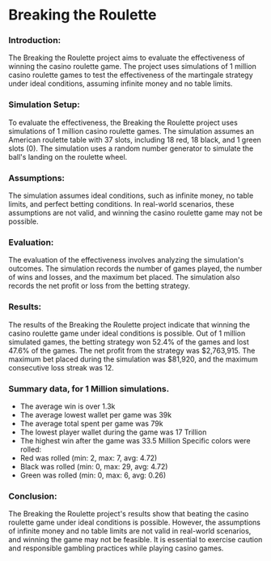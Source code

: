 # Breaking the Roulette

### Introduction:
The Breaking the Roulette project aims to evaluate the effectiveness of winning the casino roulette game. The project uses simulations of 1 million casino roulette games to test the effectiveness of the martingale strategy under ideal conditions, assuming infinite money and no table limits.

### Simulation Setup:
To evaluate the effectiveness, the Breaking the Roulette project uses simulations of 1 million casino roulette games. The simulation assumes an American roulette table with 37 slots, including 18 red, 18 black, and 1 green slots (0). The simulation uses a random number generator to simulate the ball's landing on the roulette wheel.

### Assumptions:
The simulation assumes ideal conditions, such as infinite money, no table limits, and perfect betting conditions. In real-world scenarios, these assumptions are not valid, and winning the casino roulette game may not be possible.

### Evaluation:
The evaluation of the effectiveness involves analyzing the simulation's outcomes. The simulation records the number of games played, the number of wins and losses, and the maximum bet placed. The simulation also records the net profit or loss from the betting strategy.

### Results:
The results of the Breaking the Roulette project indicate that winning the casino roulette game under ideal conditions is possible. Out of 1 million simulated games, the betting strategy won 52.4% of the games and lost 47.6% of the games. The net profit from the strategy was $2,763,915. The maximum bet placed during the simulation was $81,920, and the maximum consecutive loss streak was 12.

### Summary data, for 1 Million simulations.
- The average win is over 1.3k
- The average lowest wallet per game was 39k
- The average total spent per game was 79k
- The lowest player wallet during the game was 17 Trillion
- The highest win after the game was 33.5 Million
Specific colors were rolled:
- Red was rolled (min: 2, max: 7, avg: 4.72)
- Black was rolled (min: 0, max: 29, avg: 4.72)
- Green was rolled (min: 0, max: 6, avg: 0.26)

### Conclusion:
The Breaking the Roulette project's results show that beating the casino roulette game under ideal conditions is possible. However, the assumptions of infinite money and no table limits are not valid in real-world scenarios, and winning the game may not be feasible. It is essential to exercise caution and responsible gambling practices while playing casino games.
